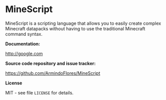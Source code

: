 # MineScript

MineScript is a scripting language that allows you to easily create complex Minecraft datapacks without having to use the traditional Minecraft command syntax.


__Documentation:__

   <http://google.com>
   
__Source code repository and issue tracker:__

   <https://github.com/ArmindoFlores/MineScript>

__License__

   MIT - see file `LICENSE` for details.
   
